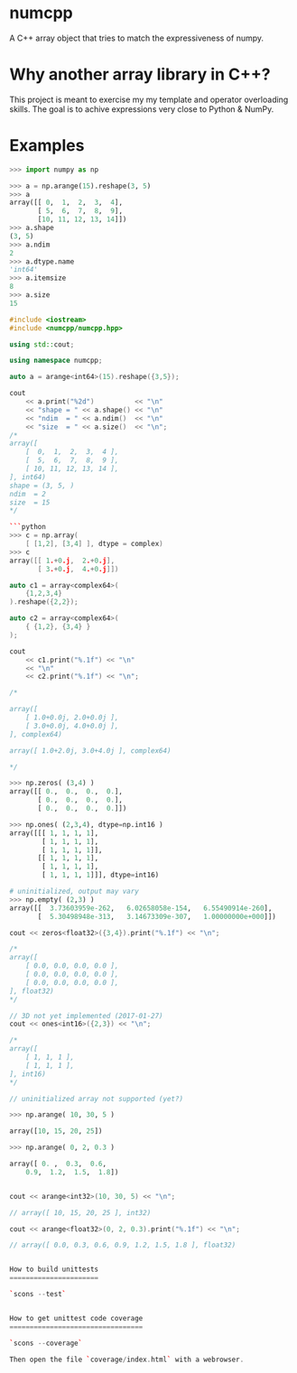 numcpp
======

A C++ array object that tries to match the expressiveness of numpy.


Why another array library in C++?
=================================

This project is meant to exercise my my template and operator overloading skills.  The goal
is to achive expressions very close to Python & NumPy.

Examples
========

```python
>>> import numpy as np

>>> a = np.arange(15).reshape(3, 5)
>>> a
array([[ 0,  1,  2,  3,  4],
       [ 5,  6,  7,  8,  9],
       [10, 11, 12, 13, 14]])
>>> a.shape
(3, 5)
>>> a.ndim
2
>>> a.dtype.name
'int64'
>>> a.itemsize
8
>>> a.size
15
```
```c++
#include <iostream>
#include <numcpp/numcpp.hpp>

using std::cout;

using namespace numcpp;

auto a = arange<int64>(15).reshape({3,5});

cout
    << a.print("%2d")          << "\n"
    << "shape = " << a.shape() << "\n"
    << "ndim  = " << a.ndim()  << "\n"
    << "size  = " << a.size()  << "\n";
/*
array([
    [  0,  1,  2,  3,  4 ],
    [  5,  6,  7,  8,  9 ],
    [ 10, 11, 12, 13, 14 ],
], int64)
shape = (3, 5, )
ndim  = 2
size  = 15
*/

```python
>>> c = np.array(
    [ [1,2], [3,4] ], dtype = complex)
>>> c
array([[ 1.+0.j,  2.+0.j],
       [ 3.+0.j,  4.+0.j]])
```
```c++
auto c1 = array<complex64>(
    {1,2,3,4}
).reshape({2,2});

auto c2 = array<complex64>(
    { {1,2}, {3,4} }
);

cout
    << c1.print("%.1f") << "\n"
    << "\n"
    << c2.print("%.1f") << "\n";

/*

array([
    [ 1.0+0.0j, 2.0+0.0j ],
    [ 3.0+0.0j, 4.0+0.0j ],
], complex64)

array([ 1.0+2.0j, 3.0+4.0j ], complex64)

*/
```
```python
>>> np.zeros( (3,4) )
array([[ 0.,  0.,  0.,  0.],
       [ 0.,  0.,  0.,  0.],
       [ 0.,  0.,  0.,  0.]])

>>> np.ones( (2,3,4), dtype=np.int16 )
array([[[ 1, 1, 1, 1],
        [ 1, 1, 1, 1],
        [ 1, 1, 1, 1]],
       [[ 1, 1, 1, 1],
        [ 1, 1, 1, 1],
        [ 1, 1, 1, 1]]], dtype=int16)

# uninitialized, output may vary
>>> np.empty( (2,3) )
array([[  3.73603959e-262,   6.02658058e-154,   6.55490914e-260],
       [  5.30498948e-313,   3.14673309e-307,   1.00000000e+000]])
```
```c++
cout << zeros<float32>({3,4}).print("%.1f") << "\n";

/*
array([
    [ 0.0, 0.0, 0.0, 0.0 ],
    [ 0.0, 0.0, 0.0, 0.0 ],
    [ 0.0, 0.0, 0.0, 0.0 ],
], float32)
*/

// 3D not yet implemented (2017-01-27)
cout << ones<int16>({2,3}) << "\n";

/*
array([
    [ 1, 1, 1 ],
    [ 1, 1, 1 ],
], int16)
*/

// uninitialized array not supported (yet?)
```

```python
>>> np.arange( 10, 30, 5 )

array([10, 15, 20, 25])

>>> np.arange( 0, 2, 0.3 )

array([ 0. ,  0.3,  0.6,
    0.9,  1.2,  1.5,  1.8])
```
```c++

cout << arange<int32>(10, 30, 5) << "\n";

// array([ 10, 15, 20, 25 ], int32)

cout << arange<float32>(0, 2, 0.3).print("%.1f") << "\n";

// array([ 0.0, 0.3, 0.6, 0.9, 1.2, 1.5, 1.8 ], float32)


How to build unittests
======================

`scons --test`


How to get unittest code coverage
=================================

`scons --coverage`

Then open the file `coverage/index.html` with a webrowser.
